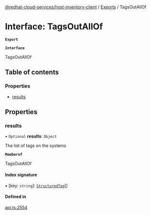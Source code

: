 [@redhat-cloud-services/host-inventory-client](../README.md) / [Exports](../modules.md) / TagsOutAllOf

# Interface: TagsOutAllOf

**`Export`**

**`Interface`**

TagsOutAllOf

## Table of contents

### Properties

- [results](TagsOutAllOf.md#results)

## Properties

### results

• `Optional` **results**: `Object`

The list of tags on the systems

**`Memberof`**

TagsOutAllOf

#### Index signature

▪ [key: `string`]: [`StructuredTag`](StructuredTag.md)[]

#### Defined in

[api.ts:2554](https://github.com/RedHatInsights/javascript-clients/blob/master/packages/host-inventory/api.ts#L2554)
